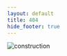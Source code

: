 ```yaml
---
layout: default
title: 404
hide_footer: true
---
```


![construction][]

[construction]: {{site.baseurl}}/_data/images/construction.png